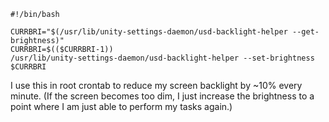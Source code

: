 ```
#!/bin/bash

CURRBRI="$(/usr/lib/unity-settings-daemon/usd-backlight-helper --get-brightness)"
CURRBRI=$(($CURRBRI-1))
/usr/lib/unity-settings-daemon/usd-backlight-helper --set-brightness $CURRBRI
```
I use this in root crontab to reduce my screen backlight by ~10% every minute. (If the screen becomes too dim, I just increase the brightness to a point where I am just able to perform my tasks again.)
